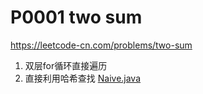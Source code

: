 # P0001 two sum 

https://leetcode-cn.com/problems/two-sum

1. 双层for循环直接遍历
2. 直接利用哈希查找 [Naive.java](./Naive.java)
